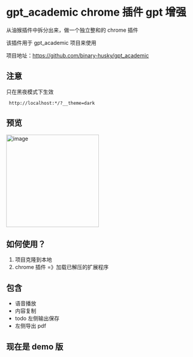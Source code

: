 # gpt_academic chrome 插件 gpt 增强

从油猴插件中拆分出来，做一个独立整和的 chrome 插件

该插件用于 gpt_academic 项目来使用

项目地址：https://github.com/binary-husky/gpt_academic

## 注意

只在黑夜模式下生效

```
 http://localhost:*/?__theme=dark
```

## 预览

<img width="247" alt="image" src="https://github.com/LiZheGuang/gpt_academic_chrome_extension/assets/16920092/a5c5ecc6-f505-4f12-af7b-61c6e0b2948e">

## 如何使用？

1. 项目克隆到本地
2. chrome 插件 =》加载已解压的扩展程序

## 包含

- 语音播放
- 内容复制
- todo 左侧输出保存
- 左侧导出 pdf

## 现在是 demo 版
